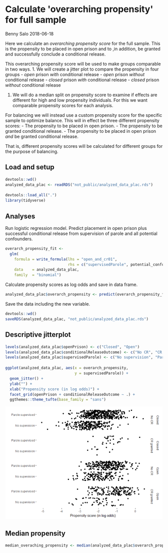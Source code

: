 Calculate 'overarching propensity' for full sample
================
Benny Salo
2018-06-18

Here we calculate an *overarching propensity score* for the full sample. This is the propensity to be placed in open prison and to ,in addition, be granted and successfully conclude a conditional release.

This overarching propensity score will be used to make groups comparable in two ways. 1. We will create a jitter plot to compare the propensity in four groups - *open* prison *with* conditional release - *open* prison *without* conditional release - *closed* prison *with* conditional release - *closed* prison *without* conditional release

1.  We will do a median split on propensity score to examine if effects are different for high and low propensity individuals. For this we want comparable propensity scores for each analysis.

For balancing we will instead use a custom propensity score for the specific sample to optimize balance. This will in effect be three different propensity scores: - The propensity to be placed in open prison. - The propensity to be granted conditional release. - The propensity to be placed in open prison *and* be granted conditional release.

That is, different propensity scores will be calculated for different groups for the purpose of balancing.

Load and setup
--------------

``` r
devtools::wd()
analyzed_data_plac <- readRDS("not_public/analyzed_data_plac.rds")

devtools::load_all(".")
library(tidyverse)
```

Analyses
--------

Run logistic regression model. Predict placement in open prison plus successful conditional release from supervision of parole and all potential confounders.

``` r
overarch_propensity_fit <-
  glm(
    formula = write_formula(lhs = "open_and_cr01", 
                            rhs = c("supervisedParole", potential_confounders)),
    data    = analyzed_data_plac,
    family  = "binomial")
```

Calculate propensity scores as log odds and save in data frame.

``` r
analyzed_data_plac$overarch_propensity <- predict(overarch_propensity_fit)
```

Save the data including the new variable.

``` r
devtools::wd()
saveRDS(analyzed_data_plac, "not_public/analyzed_data_plac.rds")
```

Descriptive jitterplot
----------------------

``` r
levels(analyzed_data_plac$openPrison) <- c("Closed", "Open")
levels(analyzed_data_plac$conditionalReleaseOutcome) <- c("No CR", "CR granted")
levels(analyzed_data_plac$supervisedParole) <- c("No supervision", "Parole supervised")

ggplot(analyzed_data_plac, aes(x = overarch_propensity,
                               y = supervisedParole)) + 
  geom_jitter() + 
  ylab("") +
  xlab("Propensity score (in log odds)") +
  facet_grid(openPrison + conditionalReleaseOutcome ~ .) +
  ggthemes::theme_tufte(base_family = "sans")
```

![](03_overarching_propensity_score_files/figure-markdown_github/unnamed-chunk-5-1.png)

Median propensity
-----------------

``` r
median_overaching_propensity <- median(analyzed_data_plac$overarch_propensity)
```
